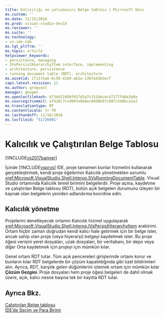 ```yaml
---
title: Kalıcılığı ve çalışmasını Belge tablosu | Microsoft Docs
ms.custom: ''
ms.date: 11/15/2016
ms.prod: visual-studio-dev14
ms.reviewer: ''
ms.suite: ''
ms.technology:
- vs-ide-sdk
ms.tgt_pltfrm: ''
ms.topic: article
helpviewer_keywords:
- persistence, managing
- IVsPersistHierarchyItem interface, implementing
- architecture, persistence
- running document table (RDT), architecture
ms.assetid: 27117eae-6c58-4189-a61a-1397a43b5ecf
caps.latest.revision: 11
ms.author: gregvanl
manager: ghogen
ms.openlocfilehash: b734d21950fd3765a7c331bbcdc47177f48e2b0a
ms.sourcegitcommit: af428c7ccd007e668ec0dd8697c88fc5d8bca1e2
ms.translationtype: MT
ms.contentlocale: tr-TR
ms.lasthandoff: 11/16/2018
ms.locfileid: "51726091"
---
```

# <a name="persistence-and-the-running-document-table"></a>Kalıcılık ve Çalıştırılan Belge Tablosu
[!INCLUDE[vs2017banner](../../includes/vs2017banner.md)]

İçinde [!INCLUDE[vsprvs](../../includes/vsprvs-md.md)] IDE, proje tamamen bunlar hizmetini kullanarak gerçekleştirmek, kendi proje öğelerinin Kalıcılık yönetmekten sorumlu <xref:Microsoft.VisualStudio.Shell.Interop.SVsRunningDocumentTable>. Visual Studio ortamında Kalıcılık temel birimini belgelerdir. Proje açma, kaydetme ve çalıştırılan Belge tablosu (RDT), bütün açık belgeleri durumunu izleyen bir kaynak olan belgelerin yeniden adlandırma koordine edin.  
  
## <a name="managing-persistence"></a>Kalıcılık yönetme  
 Projelerini denetleyecek ortamın Kalıcılık hizmet uygulayarak <xref:Microsoft.VisualStudio.Shell.Interop.IVsPersistHierarchyItem> arabirimi. Ortam hiçbir zaman doğrudan kendi kalıcı hale getirmek için bir belge ister, ancak sahip olan proje (veya hiyerarşi) belgeyi kaydetmek ister. Bu proje öğesi verisini yerel dosyaları, uzak dosyaları, bir veritabanı, bir depo veya diğer Orta kaydetmek için projeyi için mümkün kılar.  
  
 Genel ortam RDT tutar. Tüm açık pencereleri girişlerinde ortamı korur ve bunların kılar RDT belgelerde bir çözüm kapatıldığında gibi özel bildirimleri alın. Ayrıca, RDT, karşılık gelen düğümlerini izlemek ortam için mümkün kılar **Çözüm Gezgini**. Proje dosyaları hem proje öğesi belgeleri de dahil olmak üzere, açık, kalıcı nesne başına tek bir kayıtta RDT tutar.  
  
## <a name="see-also"></a>Ayrıca Bkz.  
 [Çalıştırılan Belge tablosu](../../extensibility/internals/running-document-table.md)   
 [IDE’de Seçim ve Para Birimi](../../extensibility/internals/selection-and-currency-in-the-ide.md)


